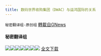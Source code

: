 ```yaml
---
title: 数码世界收购集团（DWAC）与运鸿国际的关系
---
```

`秘密翻译组-原创组` [轉載自GNews](https://gnews.org/zh-hans/1614850/)

#### 秘密翻译组
![](https://assets.gnews.org/wp-content/uploads/2021/10/2-115.jpg)![](https://assets.gnews.org/wp-content/uploads/2021/10/4-64.jpg)![](https://assets.gnews.org/wp-content/uploads/2021/10/6-14.jpg)![](https://assets.gnews.org/wp-content/uploads/2021/10/7-17.jpg)![](https://assets.gnews.org/wp-content/uploads/2021/10/8-7.jpg)![](https://assets.gnews.org/wp-content/uploads/2021/10/10-3.jpg)![](https://assets.gnews.org/wp-content/uploads/2021/10/12-14.jpg)
[全文](https://assets.gnews.org/wp-content/uploads/2021/10/Digital-World-Acquisition-Group-Yunhong-.pdf)[下载](https://assets.gnews.org/wp-content/uploads/2021/10/Digital-World-Acquisition-Group-Yunhong-.pdf)
